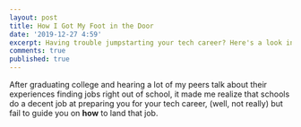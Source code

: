 ```yaml
---
layout: post
title: How I Got My Foot in the Door
date: '2019-12-27 4:59'
excerpt: Having trouble jumpstarting your tech career? Here's a look into how I started mine.
comments: true
published: true
---
```


After graduating college and hearing a lot of my peers talk about their experiences finding jobs right out of school, it made me realize that schools do a decent job at preparing you for your tech career, (well, not really) but fail to guide you on **how** to land that job.
